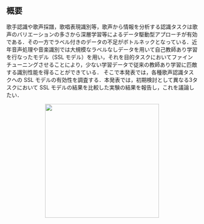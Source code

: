 ## 概要
歌手認識や歌声採譜，歌唱表現識別等，歌声から情報を分析する認識タスクは歌声のバリエーションの多さから深層学習等によるデータ駆動型アプローチが有効である．その一方でラベル付きのデータの不足がボトルネックとなっている．近年音声処理や音楽識別では大規模なラベルなしデータを用いて自己教師あり学習を行なったモデル（SSL モデル）を用い，それを目的タスクにおいてファインチューニングさせることにより，少ない学習データで従来の教師あり学習に匹敵する識別性能を得ることができている．
そこで本発表では，各種歌声認識タスクへの SSL モデルの有効性を調査する．本発表では，初期検討として異なる3タスクにおいて SSL モデルの結果を比較した実験の結果を報告し，これを議論したい．

<div style="text-align: center;">
    <img src="img/overview.png" width="300px">
</div>
